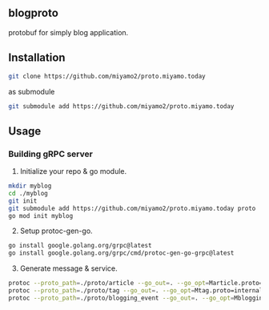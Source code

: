 ## blogproto

protobuf for simply blog application.

## Installation

```sh
git clone https://github.com/miyamo2/proto.miyamo.today
```

as submodule

```sh
git submodule add https://github.com/miyamo2/proto.miyamo.today
```

## Usage

### Building gRPC server

1. Initialize your repo & go module.

```sh
mkdir myblog
cd ./myblog
git init
git submodule add https://github.com/miyamo2/proto.miyamo.today proto
go mod init myblog
```

2. Setup protoc-gen-go.

```sh
go install google.golang.org/grpc@latest
go install google.golang.org/grpc/cmd/protoc-gen-go-grpc@latest
```

3. Generate message & service.

```sh
protoc --proto_path=./proto/article --go_out=. --go_opt=Marticle.proto=internal/pb --go-grpc_out=. --go-grpc_opt=Marticle.proto=internal/pb ./proto/article/article.proto
protoc --proto_path=./proto/tag --go_out=. --go_opt=Mtag.proto=internal/pb --go-grpc_out=. --go-grpc_opt=Mtag.proto=internal/pb ./proto/tag/tag.proto
protoc --proto_path=./proto/blogging_event --go_out=. --go_opt=Mblogging_event.proto=internal/pb --go-grpc_out=. --go-grpc_opt=Mblogging_event.proto=internal/pb ./proto/blogging_event/blogging_event.proto
```
